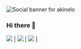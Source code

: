 ![Social banner for akinelo](https://raw.githubusercontent.com/akinelo/Akinelo/e23a2511b4d17ad415c511a4b8a4b2cfb0df6b9c/assets/Aki.svg)


### Hi there 👋
![](https://img.shields.io/badge/Code-Ionic-informational?style=flat&logo=ionic&logoColor=white&color=4AB197) |
![](https://img.shields.io/badge/OS-Windows-informational?style=flat&logo=windows&logoColor=white&color=0078D6) |
![](https://img.shields.io/badge/OS-Linux-informational?style=flat&logo=linux&logoColor=white&color=2bbc8a) |
